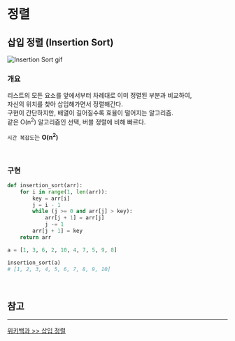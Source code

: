 # 정렬

## 삽입 정렬 (Insertion Sort)

![Insertion Sort gif](https://upload.wikimedia.org/wikipedia/commons/2/25/Insertion_sort_animation.gif)

### **개요**

리스트의 모든 요소를 앞에서부터 차례대로 이미 정렬된 부분과 비교하여,  
자신의 위치를 찾아 삽입해가면서 정렬해간다.  
구현이 간단하지만, 배열이 길어질수록 효율이 떨어지는 알고리즘.  
같은 O(n<sup>2</sup>) 알고리즘인 선택, 버블 정렬에 비해 빠르다.

`시간 복잡도`는 **O(n<sup>2</sup>)**

<br />

### **구현**

```python
def insertion_sort(arr):
    for i in range(1, len(arr)):
        key = arr[i]
        j = i - 1
        while (j >= 0 and arr[j] > key):
            arr[j + 1] = arr[j]
            j -= 1
        arr[j + 1] = key
    return arr

a = [1, 3, 6, 2, 10, 4, 7, 5, 9, 8]

insertion_sort(a)
# [1, 2, 3, 4, 5, 6, 7, 8, 9, 10]
```

<br />

## **참고**

---

[위키백과 >> 삽입 정렬](https://ko.wikipedia.org/wiki/%EC%82%BD%EC%9E%85_%EC%A0%95%EB%A0%AC)
